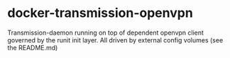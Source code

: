 # docker-transmission-openvpn
Transmission-daemon running on top of dependent openvpn client governed by the runit init layer. All driven by external config volumes (see the README.md)
